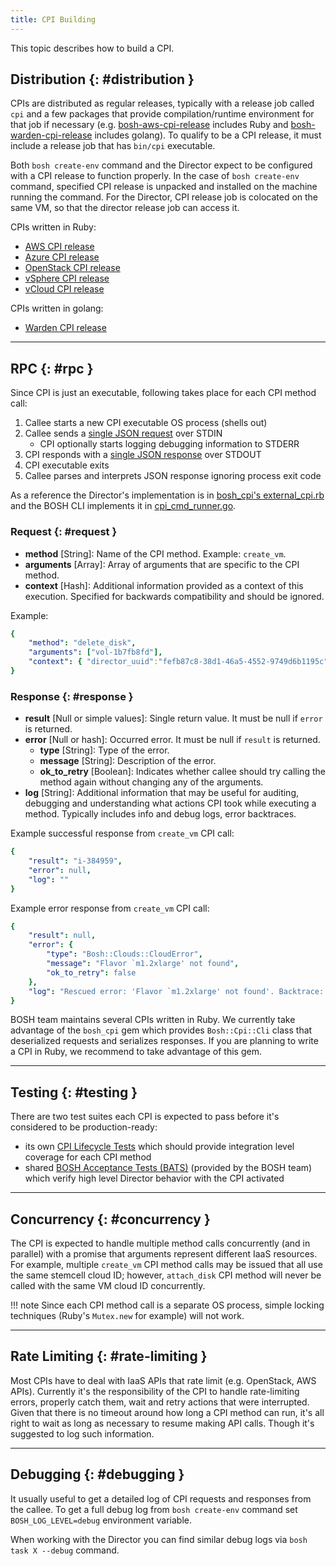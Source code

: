 ```yaml
---
title: CPI Building
---
```


This topic describes how to build a CPI.

## Distribution {: #distribution }

CPIs are distributed as regular releases, typically with a release job called `cpi` and a few packages that provide compilation/runtime environment for that job if necessary (e.g. [bosh-aws-cpi-release](https://github.com/cloudfoundry-incubator/bosh-aws-cpi-release) includes Ruby and [bosh-warden-cpi-release](https://github.com/cppforlife/bosh-warden-cpi-release) includes golang). To qualify to be a CPI release, it must include a release job that has `bin/cpi` executable.

Both `bosh create-env` command and the Director expect to be configured with a CPI release to function properly. In the case of `bosh create-env` command, specified CPI release is unpacked and installed on the machine running the command. For the Director, CPI release job is colocated on the same VM, so that the director release job can access it.

CPIs written in Ruby:

- [AWS CPI release](https://github.com/cloudfoundry-incubator/bosh-aws-cpi-release)
- [Azure CPI release](https://github.com/cloudfoundry-incubator/bosh-azure-cpi-release)
- [OpenStack CPI release](https://github.com/cloudfoundry-incubator/bosh-openstack-cpi-release)
- [vSphere CPI release](https://github.com/cloudfoundry-incubator/bosh-vsphere-cpi-release)
- [vCloud CPI release](https://github.com/cloudfoundry-incubator/bosh-vcloud-cpi-release)

CPIs written in golang:

- [Warden CPI release](https://github.com/cppforlife/bosh-warden-cpi-release)

---
## RPC {: #rpc }

Since CPI is just an executable, following takes place for each CPI method call:

1. Callee starts a new CPI executable OS process (shells out)
1. Callee sends a [single JSON request](#request) over STDIN
   - CPI optionally starts logging debugging information to STDERR
1. CPI responds with a [single JSON response](#response) over STDOUT
1. CPI executable exits
1. Callee parses and interprets JSON response ignoring process exit code

As a reference the Director's implementation is in [bosh_cpi's external\_cpi.rb](https://github.com/cloudfoundry/bosh/blob/master/src/bosh-director/lib/cloud/external_cpi.rb) and the BOSH CLI implements it in [cpi\_cmd\_runner.go](https://github.com/cloudfoundry/bosh-cli/blob/master/cloud/cpi_cmd_runner.go).

### Request {: #request }

* **method** [String]: Name of the CPI method. Example: `create_vm`.
* **arguments** [Array]: Array of arguments that are specific to the CPI method.
* **context** [Hash]: Additional information provided as a context of this execution. Specified for backwards compatibility and should be ignored.

Example:

```yaml
{
	"method": "delete_disk",
	"arguments": ["vol-1b7fb8fd"],
	"context": { "director_uuid":"fefb87c8-38d1-46a5-4552-9749d6b1195c" }
}
```

### Response {: #response }

* **result** [Null or simple values]: Single return value. It must be null if `error` is returned.
* **error** [Null or hash]: Occurred error. It must be null if `result` is returned.
	* **type** [String]: Type of the error.
    * **message** [String]: Description of the error.
    * **ok\_to\_retry** [Boolean]: Indicates whether callee should try calling the method again without changing any of the arguments.
* **log** [String]: Additional information that may be useful for auditing, debugging and understanding what actions CPI took while executing a method. Typically includes info and debug logs, error backtraces.

Example successful response from `create_vm` CPI call:

```yaml
{
	"result": "i-384959",
	"error": null,
	"log": ""
}
```

Example error response from `create_vm` CPI call:

```yaml
{
	"result": null,
	"error": {
		"type": "Bosh::Clouds::CloudError",
		"message": "Flavor `m1.2xlarge' not found",
		"ok_to_retry": false
	},
	"log": "Rescued error: 'Flavor `m1.2xlarge' not found'. Backtrace: ~/.bosh_init/ins..."
}
```

BOSH team maintains several CPIs written in Ruby. We currently take advantage of the `bosh_cpi` gem which provides `Bosh::Cpi::Cli` class that deserialized requests and serializes responses. If you are planning to write a CPI in Ruby, we recommend to take advantage of this gem.

---
## Testing {: #testing }

There are two test suites each CPI is expected to pass before it's considered to be production-ready:

- its own [CPI Lifecycle Tests](https://github.com/cloudfoundry/bosh/blob/master/docs/running_tests.md#cpi-lifecycle-tests) which should provide integration level coverage for each CPI method
- shared [BOSH Acceptance Tests (BATS)](https://github.com/cloudfoundry/bosh/blob/master/docs/running_tests.md#bosh-acceptance-tests-bats) (provided by the BOSH team) which verify high level Director behavior with the CPI activated

---
## Concurrency {: #concurrency }

The CPI is expected to handle multiple method calls concurrently (and in parallel) with a promise that arguments represent different IaaS resources. For example, multiple `create_vm` CPI method calls may be issued that all use the same stemcell cloud ID; however, `attach_disk` CPI method will never be called with the same VM cloud ID concurrently.

!!! note
    Since each CPI method call is a separate OS process, simple locking techniques (Ruby's <code>Mutex.new</code> for example) will not work.

---
## Rate Limiting {: #rate-limiting }

Most CPIs have to deal with IaaS APIs that rate limit (e.g. OpenStack, AWS APIs). Currently it's the responsibility of the CPI to handle rate-limiting errors, properly catch them, wait and retry actions that were interrupted. Given that there is no timeout around how long a CPI method can run, it's all right to wait as long as necessary to resume making API calls. Though it's suggested to log such information.

---
## Debugging {: #debugging }

It usually useful to get a detailed log of CPI requests and responses from the callee. To get a full debug log from `bosh create-env` command set `BOSH_LOG_LEVEL=debug` environment variable.

When working with the Director you can find similar debug logs via `bosh task X --debug` command.
